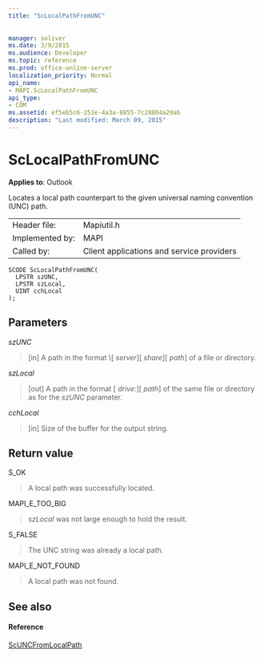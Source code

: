 ```yaml
---
title: "ScLocalPathFromUNC"
 
 
manager: soliver
ms.date: 3/9/2015
ms.audience: Developer
ms.topic: reference
ms.prod: office-online-server
localization_priority: Normal
api_name:
- MAPI.ScLocalPathFromUNC
api_type:
- COM
ms.assetid: ef5eb5c6-251e-4a3a-8855-7c28804a29ab
description: "Last modified: March 09, 2015"
---
```


# ScLocalPathFromUNC

  
  
**Applies to**: Outlook 
  
Locates a local path counterpart to the given universal naming convention (UNC) path. 
  
|||
|:-----|:-----|
|Header file:  <br/> |Mapiutil.h  <br/> |
|Implemented by:  <br/> |MAPI  <br/> |
|Called by:  <br/> |Client applications and service providers  <br/> |
   
```
SCODE ScLocalPathFromUNC(
  LPSTR szUNC,
  LPSTR szLocal,
  UINT cchLocal
);
```

## Parameters

 _szUNC_
  
> [in] A path in the format \\[ _server_]\[ _share_]\[ _path_] of a file or directory.
    
 _szLocal_
  
> [out] A path in the format [ _drive:_]\[ _path_] of the same file or directory as for the  _szUNC_ parameter. 
    
 _cchLocal_
  
> [in] Size of the buffer for the output string.
    
## Return value

S_OK
  
> A local path was successfully located.
    
MAPI_E_TOO_BIG
  
>  _szLocal_ was not large enough to hold the result. 
    
S_FALSE
  
> The UNC string was already a local path.
    
MAPI_E_NOT_FOUND
  
> A local path was not found.
    
## See also

#### Reference

[ScUNCFromLocalPath](scuncfromlocalpath.md)

